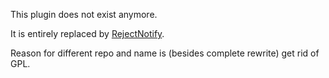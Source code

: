 This plugin does not exist anymore.

It is entirely replaced by [RejectNotify](https://github.com/Giuseppe-Mazzapica/RejectNotify).

Reason for different repo and name is (besides complete rewrite) get rid of GPL.
